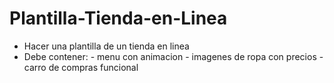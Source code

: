 # Plantilla-Tienda-en-Linea

- Hacer una plantilla de un tienda en linea
- Debe contener:
                  - menu con animacion
                  - imagenes de ropa con precios
                  - carro de compras funcional
                  
